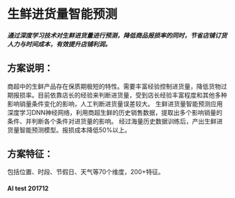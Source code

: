 # 生鲜进货量智能预测
##### 通过深度学习技术对生鲜进货量进行预测，降低商品报损率的同时，节省店铺订货人力与时间成本，有效提升店铺利润。
## 方案说明：
商超中的生鲜产品存在保质期极短的特性。需要丰富经验控制进货量，降低货物过期报损率。目前依靠店长的经验来判断进货量，受到店长经验丰富程度和其他多种影响销量条件变化的影响，人工判断进货量误差较大。
生鲜进货量智能预测应用深度学习DNN神经网络，利用商超生鲜的历史销售数据，提取出多个影响销量的条件、并判断各个条件对进货量的影响。
经过海量历史数据训练后，产出生鲜进货量智能预测模型。报损成本降低50%以上。
## 方案特征：
包括位置、时段、节假日、天气等70个维度，200+特征。

#### AI test 201712
